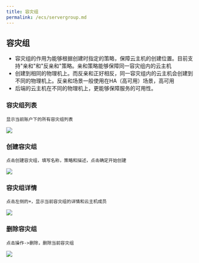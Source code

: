 ```yaml
---
title: 容灾组
permalink: /ecs/servergroup.md
---
```


## 容灾组
- 容灾组的作用为能够根据创建时指定的策略，保障云主机的创建位置。目前支持"亲和"和"反亲和"策略。亲和策略能够保障同一容灾组内的云主机
- 创建到相同的物理机上。而反亲和正好相反，同一容灾组内的云主机会创建到不同的物理机上。反亲和场景一般使用在HA（高可用）场景，高可用
- 后端的云主机在不同的物理机上，更能够保障服务的可用性。 
### 容灾组列表
    显示当前账户下的所有容灾组列表
![](~@vuepress/sg_list.png)

### 创建容灾组
    点击创建容灾组，填写名称，策略和描述，点击确定开始创建
![](~@vuepress/sg_create.png)


### 容灾组详情
    点击左侧的+，显示当前容灾组的详情和云主机成员
![](~@vuepress/sg_detail.png)


### 删除容灾组
    点击操作->删除，删除当前容灾组
![](~@vuepress/sg_delete.png)
